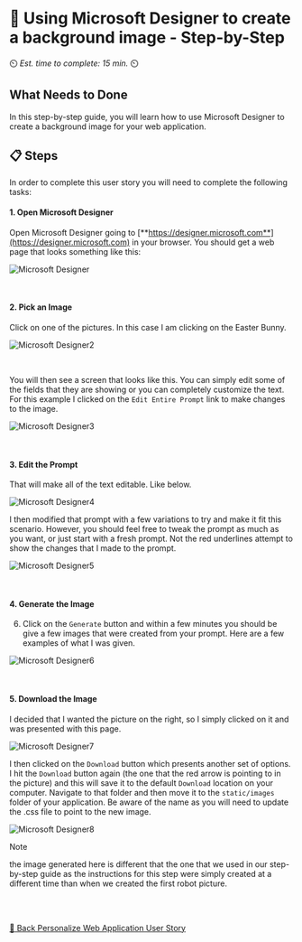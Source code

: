 # 📖 Using Microsoft Designer to create a background image - Step-by-Step
⏲️ _Est. time to complete: 15 min._ ⏲️

## What Needs to Done
In this step-by-step guide, you will learn how to use Microsoft Designer to create a background image for your web application.

## 📋 Steps

In order to complete this user story you will need to complete the following tasks:

#### 1. Open Microsoft Designer
Open Microsoft Designer going to [**https://designer.microsoft.com**](https://designer.microsoft.com) in your browser.  You should get a web page that looks something like this:

![Microsoft Designer](/Track_2_ToDo_App/Sprint-02%20-%20Web%20Application/images/designer-01.png)

<br/>

#### 2. Pick an Image
Click on one of the pictures.  In this case I am clicking on the Easter Bunny.

![Microsoft Designer2](/Track_2_ToDo_App/Sprint-02%20-%20Web%20Application/images/designer-02.png)

<br/>

You will then see a screen that looks like this.  You can simply edit some of the fields that they are showing or you can completely customize the text.  For this example I clicked on the ```Edit Entire Prompt``` link to make changes to the image.

![Microsoft Designer3](/Track_2_ToDo_App/Sprint-02%20-%20Web%20Application/images/designer-03.png)

<br/>

#### 3. Edit the Prompt
That will make all of the text editable. Like below.

![Microsoft Designer4](/Track_2_ToDo_App/Sprint-02%20-%20Web%20Application/images/designer-04.png)

I then modified that prompt with a few variations to try and make it fit this scenario.  However, you should feel free to tweak the prompt as much as you want, or just start with a fresh prompt.  Not the red underlines attempt to show the changes that I made to the prompt.

![Microsoft Designer5](/Track_2_ToDo_App/Sprint-02%20-%20Web%20Application/images/designer-05.png)

<br/>

#### 4. Generate the Image
6. Click on the `Generate` button and within a few minutes you should be give a few images that were created from your prompt.  Here are a few examples of what I was given.

![Microsoft Designer6](/Track_2_ToDo_App/Sprint-02%20-%20Web%20Application/images/designer-06.png)

<br/>

#### 5. Download the Image
I decided that I wanted the picture on the right, so I simply clicked on it and was presented with this page.
    
![Microsoft Designer7](/Track_2_ToDo_App/Sprint-02%20-%20Web%20Application/images/designer-07.png)

I then clicked on the `Download` button which presents another set of options.  I hit the `Download` button again (the one that the red arrow is pointing to in the picture) and this will save it to the default `Download` location on your computer.  Navigate to that folder and then move it to the `static/images` folder of your application. Be aware of the name as you will need to update the .css file to point to the new image.

![Microsoft Designer8](/Track_2_ToDo_App/Sprint-02%20-%20Web%20Application/images/designer-08.png)


> [!NOTE]
> the image generated here is different that the one that we used in our step-by-step guide as the instructions for this step were simply created at a different time than when we created the first robot picture.

<br/>
<br/>

[🔼 Back Personalize Web Application User Story  ](./User%20Story%202%20-%20Personalize%20Website.md)